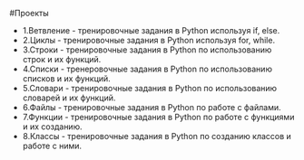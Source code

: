 #Проекты
- 1.Ветвление - тренировочные задания в Python используя if, else. 
- 2.Циклы - тренировочные задания в Python используя for, while.
- 3.Строки - тренировочные задания в Python по использованию строк и их функций.
- 4.Списки - тренеровочные задания в Python по использованию списков и их  функций.
- 5.Словари - тренировочные задания в Python по использованию словарей и их функций.
- 6.Файлы - тренировочные задания в Python по работе с файлами.
- 7.Функции - тренировочные задания в Python по работе с функциями и их созданию.
- 8.Классы - тренировочные задания в Python по созданию классов и работе с ними.

